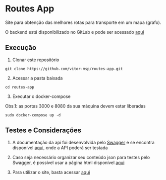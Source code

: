 # Routes App

Site para obtenção das melhores rotas para transporte em um mapa (grafo).

O backend está disponibilizado no GitLab e pode ser acessado [aqui](https://gitlab.com/vitor-msp/desafio-dev-jr-pl)

## Execução

1. Clonar este repositório
```
git clone https://github.com/vitor-msp/routes-app.git
```

2. Acessar a pasta baixada
```
cd routes-app
```

3. Executar o docker-compose

Obs.1: as portas 3000 e 8080 da sua máquina devem estar liberadas

```
sudo docker-compose up -d
```

## Testes e Considerações

1. A documentação da api foi desenvolvida pelo [Swagger](https://swagger.io/) e se encontra disponível [aqui](http://localhost:8080/api-docs/), onde a API poderá ser testada

2. Caso seja necessário organizar seu conteúdo json para testes pelo Swagger, é possível usar a página html disponível [aqui](http://localhost:8080/json-beautify)

3. Para utilizar o site, basta acessar [aqui](http://localhost:3000)